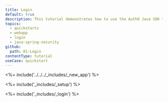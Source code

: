 ```yaml
---
title: Login
default: true
description: This tutorial demonstrates how to use the Auth0 Java SDK to add authentication and authorization to your Java Spring Security web app.
topics:
  - quickstarts
  - webapp
  - login
  - java-spring-security
github:
  path: 01-Login
contentType: tutorial
useCase: quickstart
---
```

<%= include('../../../_includes/_new_app') %>

<%= include('_includes/_setup') %>

<%= include('_includes/_login') %>
